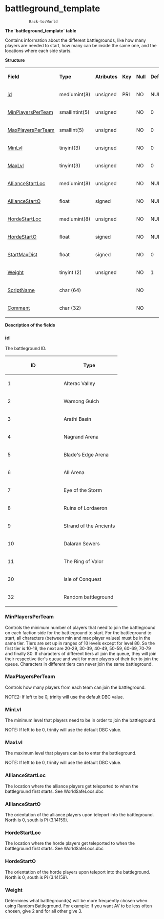 # battleground\_template

`            Back-to:World     `

**The \`battleground\_template\` table**

Contains information about the different battlegrounds, like how many players are needed to start, how many can be inside the same one, and the locations where each side starts.

**Structure**

<table>
<colgroup>
<col width="12%" />
<col width="12%" />
<col width="12%" />
<col width="12%" />
<col width="12%" />
<col width="12%" />
<col width="12%" />
<col width="12%" />
</colgroup>
<tbody>
<tr class="odd">
<td><p><strong>Field</strong></p></td>
<td><p><strong>Type</strong></p></td>
<td><p><strong>Atributes</strong></p></td>
<td><p><strong>Key</strong></p></td>
<td><p><strong>Null</strong></p></td>
<td><p><strong>Default</strong></p></td>
<td><p><strong>Extra</strong></p></td>
<td><p><strong>Comment</strong></p></td>
</tr>
<tr class="even">
<td><p><a href="#id">id</a></p></td>
<td><p>mediumint(8)</p></td>
<td><p>unsigned</p></td>
<td><p>PRI</p></td>
<td><p>NO</p></td>
<td><p>NULL</p></td>
<td><p><br />
</p></td>
<td><p><br />
</p></td>
</tr>
<tr class="odd">
<td><p><a href="#minplayersperteam">MinPlayersPerTeam</a></p></td>
<td><p>smallintint(5)</p></td>
<td><p>unsigned</p></td>
<td><p><br />
</p></td>
<td><p>NO</p></td>
<td><p>0</p></td>
<td><p><br />
</p></td>
<td><p><br />
</p></td>
</tr>
<tr class="even">
<td><p><a href="#maxplayersperteam">MaxPlayersPerTeam</a></p></td>
<td><p>smallint(5)</p></td>
<td><p>unsigned</p></td>
<td><p><br />
</p></td>
<td><p>NO</p></td>
<td><p>0</p></td>
<td><p><br />
</p></td>
<td><p><br />
</p></td>
</tr>
<tr class="odd">
<td><p><a href="#minlvl">MinLvl</a></p></td>
<td><p>tinyint(3)</p></td>
<td><p>unsigned</p></td>
<td><p><br />
</p></td>
<td><p>NO</p></td>
<td><p>0</p></td>
<td><p><br />
</p></td>
<td><p><br />
</p></td>
</tr>
<tr class="even">
<td><p><a href="#maxlvl">MaxLvl</a></p></td>
<td><p>tinyint(3)</p></td>
<td><p>unsigned</p></td>
<td><p><br />
</p></td>
<td><p>NO</p></td>
<td><p>0</p></td>
<td><p><br />
</p></td>
<td><p><br />
</p></td>
</tr>
<tr class="odd">
<td><p><a href="#alliancestartloc">AllianceStartLoc</a></p></td>
<td><p>mediumint(8)</p></td>
<td><p>unsigned</p></td>
<td><p><br />
</p></td>
<td><p>NO</p></td>
<td><p>NULL</p></td>
<td><p><br />
</p></td>
<td><p><br />
</p></td>
</tr>
<tr class="even">
<td><p><a href="#alliancestarto">AllianceStartO</a></p></td>
<td><p>float</p></td>
<td><p>signed</p></td>
<td><p><br />
</p></td>
<td><p>NO</p></td>
<td><p>NULL</p></td>
<td><p><br />
</p></td>
<td><p><br />
</p></td>
</tr>
<tr class="odd">
<td><p><a href="#hordestartloc">HordeStartLoc</a></p></td>
<td><p>mediumint(8)</p></td>
<td><p>unsigned</p></td>
<td><p><br />
</p></td>
<td><p>NO</p></td>
<td><p>NULL</p></td>
<td><p><br />
</p></td>
<td><p><br />
</p></td>
</tr>
<tr class="even">
<td><p><a href="#hordestarto">HordeStartO</a></p></td>
<td><p>float</p></td>
<td><p>signed</p></td>
<td><p><br />
</p></td>
<td><p>NO</p></td>
<td><p>NULL</p></td>
<td><p><br />
</p></td>
<td><p><br />
</p></td>
</tr>
<tr class="odd">
<td><p><a href="#startmaxdist">StartMaxDist</a></p></td>
<td><p>float</p></td>
<td><p>signed</p></td>
<td><p><br />
</p></td>
<td><p>NO</p></td>
<td><p>0</p></td>
<td><p><br />
</p></td>
<td><p><br />
</p></td>
</tr>
<tr class="even">
<td><p><a href="#weight">Weight</a></p></td>
<td><p>tinyint (2)</p></td>
<td><p>unsigned</p></td>
<td><p><br />
</p></td>
<td><p>NO</p></td>
<td><p>1</p></td>
<td><p><br />
</p></td>
<td><p><br />
</p></td>
</tr>
<tr class="odd">
<td><p><a href="#scriptname">ScriptName</a></p></td>
<td><p>char (64)</p></td>
<td><p><br />
</p></td>
<td><p><br />
</p></td>
<td><p>NO</p></td>
<td><p><br />
</p></td>
<td><p><br />
</p></td>
<td><p><br />
</p></td>
</tr>
<tr class="even">
<td><p><a href="#comment">Comment</a></p></td>
<td><p>char (32)</p></td>
<td><p><br />
</p></td>
<td><p><br />
</p></td>
<td><p>NO</p></td>
<td><p><br />
</p></td>
<td><p><br />
</p></td>
<td><p><br />
</p></td>
</tr>
</tbody>
</table>

**Description of the fields**

### id

The battleground ID.

<table>
<colgroup>
<col width="50%" />
<col width="50%" />
</colgroup>
<thead>
<tr class="header">
<th><p>ID</p></th>
<th><p>Type</p></th>
</tr>
</thead>
<tbody>
<tr class="odd">
<td><p>1</p></td>
<td><p>Alterac Valley</p></td>
</tr>
<tr class="even">
<td><p>2</p></td>
<td><p>Warsong Gulch</p></td>
</tr>
<tr class="odd">
<td><p>3</p></td>
<td><p>Arathi Basin</p></td>
</tr>
<tr class="even">
<td><p>4</p></td>
<td><p>Nagrand Arena</p></td>
</tr>
<tr class="odd">
<td><p>5</p></td>
<td><p>Blade's Edge Arena</p></td>
</tr>
<tr class="even">
<td><p>6</p></td>
<td><p>All Arena</p></td>
</tr>
<tr class="odd">
<td><p>7</p></td>
<td><p>Eye of the Storm</p></td>
</tr>
<tr class="even">
<td><p>8</p></td>
<td><p>Ruins of Lordaeron</p></td>
</tr>
<tr class="odd">
<td><p>9</p></td>
<td><p>Strand of the Ancients</p></td>
</tr>
<tr class="even">
<td><p>10</p></td>
<td><p>Dalaran Sewers</p></td>
</tr>
<tr class="odd">
<td><p>11</p></td>
<td><p>The Ring of Valor</p></td>
</tr>
<tr class="even">
<td><p>30</p></td>
<td><p>Isle of Conquest</p></td>
</tr>
<tr class="odd">
<td><p>32</p></td>
<td><p>Random battleground</p></td>
</tr>
</tbody>
</table>

### MinPlayersPerTeam

Controls the minimum number of players that need to join the battleground on each faction side for the battleground to start. For the battleground to start, all characters (between min and max player values) must be in the same tier. Tiers are set up in ranges of 10 levels except for level 80. So the first tier is 10-19, the next are 20-29, 30-39, 40-49, 50-59, 60-69, 70-79 and finally 80. If characters of different tiers all join the queue, they will join their respective tier's queue and wait for more players of their tier to join the queue. Characters in different tiers can never join the same battleground.

### MaxPlayersPerTeam

Controls how many players from each team can join the battleground.

NOTE2: If left to be 0, trinity will use the default DBC value.

### MinLvl

The minimum level that players need to be in order to join the battleground.

NOTE: If left to be 0, trinity will use the default DBC value.

### MaxLvl

The maximum level that players can be to enter the battleground.

NOTE: If left to be 0, trinity will use the default DBC value.

### AllianceStartLoc

The location where the alliance players get teleported to when the battleground first starts. See WorldSafeLocs.dbc

### AllianceStartO

The orientation of the alliance players upon teleport into the battleground. North is 0, south is Pi (3.14159).

### HordeStartLoc

The location where the horde players get teleported to when the battleground first starts. See WorldSafeLocs.dbc

### HordeStartO

The orientation of the horde players upon teleport into the battleground. North is 0, south is Pi (3.14159).

### Weight

Determines what battleground(s) will be more frequently chosen when using Random Battleground.
For example: If you want AV to be less often chosen, give 2 and for all other give 3.
